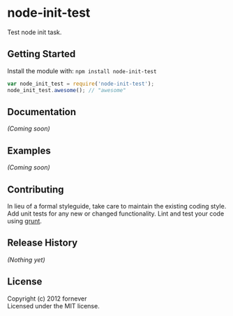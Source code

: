 # node-init-test

Test node init task.

## Getting Started
Install the module with: `npm install node-init-test`

```javascript
var node_init_test = require('node-init-test');
node_init_test.awesome(); // "awesome"
```

## Documentation
_(Coming soon)_

## Examples
_(Coming soon)_

## Contributing
In lieu of a formal styleguide, take care to maintain the existing coding style. Add unit tests for any new or changed functionality. Lint and test your code using [grunt](https://github.com/gruntjs/grunt).

## Release History
_(Nothing yet)_

## License
Copyright (c) 2012 fornever  
Licensed under the MIT license.
